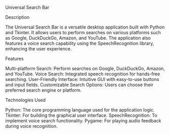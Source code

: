 Universal Search Bar

Description

The Universal Search Bar is a versatile desktop application built with Python and Tkinter. It allows users to perform searches on various platforms such as Google, DuckDuckGo, Amazon, and YouTube. The application also features a voice search capability using the SpeechRecognition library, enhancing the user experience.


Features

Multi-platform Search: Perform searches on Google, DuckDuckGo, Amazon, and YouTube.
Voice Search: Integrated speech recognition for hands-free searching.
User-Friendly Interface: Intuitive GUI with easy-to-use buttons and input fields.
Customizable Search Options: Users can choose their preferred search engine or platform.

Technologies Used

Python: The core programming language used for the application logic.
Tkinter: For building the graphical user interface.
SpeechRecognition: To implement voice search functionality.
Pygame: For playing audio feedback during voice recognition.
